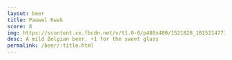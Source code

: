 ```yaml
---
layout: beer
title: Pauwel Kwak
score: 8
img: https://scontent.xx.fbcdn.net/v/t1.0-0/p480x480/1521828_10152147734533745_969043237_n.jpg?oh=ffada18f28d6ba7632a8d8f08a5bee39&oe=590D099E
desc: A mild Belgian beer. +1 for the sweet glass
permalink: /beer/:title.html
---
```

